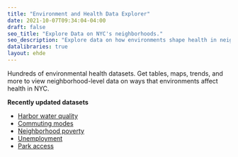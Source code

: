 ```yaml
---
title: "Environment and Health Data Explorer"
date: 2021-10-07T09:34:04-04:00
draft: false
seo_title: "Explore Data on NYC's neighborhoods."
seo_description: "Explore data on how environments shape health in neighborhoods throughout New York City."
datalibraries: true
layout: ehde
---
```


Hundreds of environmental health datasets. Get tables, maps, trends, and more to view neighborhood-level data on ways that environments affect health in NYC.

**Recently updated datasets**
- [Harbor water quality]()
- [Commuting modes]()
- [Neighborhood poverty]()
- [Unemployment]()
- [Park access]()

